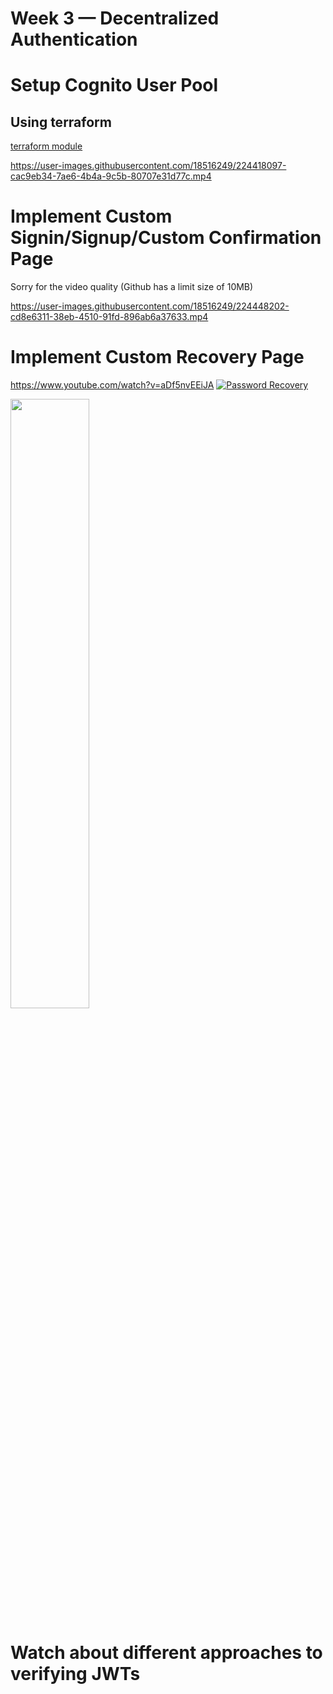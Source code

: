 # Week 3 — Decentralized Authentication

# Setup Cognito User Pool

## Using terraform 

[terraform module](../terraform/stacks/cognito/)

https://user-images.githubusercontent.com/18516249/224418097-cac9eb34-7ae6-4b4a-9c5b-80707e31d77c.mp4

# Implement Custom Signin/Signup/Custom Confirmation Page

Sorry for the video quality (Github has a limit size of 10MB)

https://user-images.githubusercontent.com/18516249/224448202-cd8e6311-38eb-4510-91fd-896ab6a37633.mp4

# Implement Custom Recovery Page	

https://www.youtube.com/watch?v=aDf5nvEEiJA
[![Password Recovery](https://img.youtube.com/vi/aDf5nvEEiJA/0.jpg)](https://www.youtube.com/watch?v=aDf5nvEEiJA)

[<img src="https://img.youtube.com/vi/aDf5nvEEiJA/0.jpg" width="50%">](https://www.youtube.com/watch?v=aDf5nvEEiJA "Cruddur Password Recovery")


# Watch about different approaches to verifying JWTs


